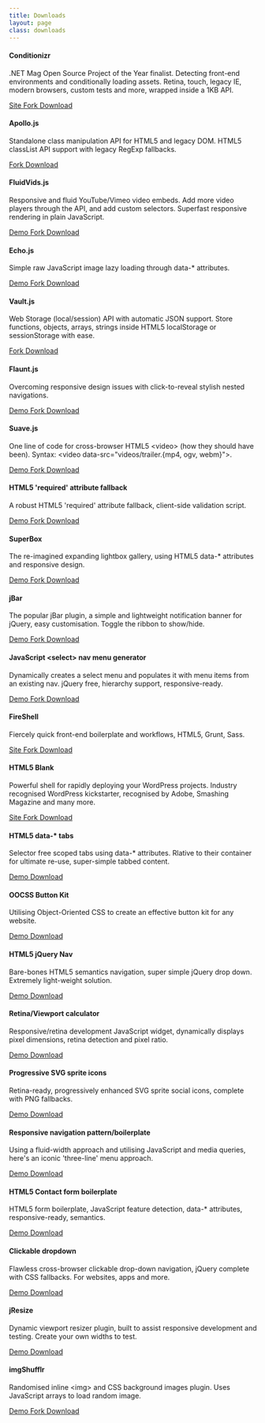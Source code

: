 ```yaml
---
title: Downloads
layout: page
class: downloads
---
```


#### Conditionizr
.NET Mag Open Source Project of the Year finalist. Detecting front-end environments and conditionally loading assets. Retina, touch, legacy IE, modern browsers, custom tests and more, wrapped inside a 1KB API.

<div class="download-box download-icons">
  <a href="//conditionizr.com">
    <i class="fa fa-flask"></i>
    Site
  </a>
  <a href="//github.com/conditionizr/conditionizr">
    <i class="fa fa-github"></i>
    Fork
  </a>
  <a href="//github.com/conditionizr/conditionizr/archive/master.zip">
    <i class="fa fa-cloud-download"></i>
    Download
  </a>
</div>

#### Apollo.js
Standalone class manipulation API for HTML5 and legacy DOM. HTML5 classList API support with legacy RegExp fallbacks.

<div class="download-box download-icons">
  <a href="//github.com/toddmotto/apollo">
    <i class="fa fa-github"></i>
    Fork
  </a>
  <a href="//github.com/toddmotto/apollo/archive/master.zip">
    <i class="fa fa-cloud-download"></i>
    Download
  </a>
</div>

#### FluidVids.js
Responsive and fluid YouTube/Vimeo video embeds. Add more video players through the API, and add custom selectors. Superfast responsive rendering in plain JavaScript.

<div class="download-box download-icons">
  <a href="//toddmotto.com/labs/fluidvids">
    <i class="fa fa-flask"></i>
    Demo
  </a>
  <a href="//github.com/toddmotto/fluidvids">
    <i class="fa fa-github"></i>
    Fork
  </a>
  <a href="//github.com/toddmotto/fluidvids/archive/master.zip">
    <i class="fa fa-cloud-download"></i>
    Download
  </a>
</div>

#### Echo.js
Simple raw JavaScript image lazy loading through data-* attributes.

<div class="download-box download-icons">
  <a href="//toddmotto.com/labs/echo">
    <i class="fa fa-flask"></i>
    Demo
  </a>
  <a href="//github.com/toddmotto/echo">
    <i class="fa fa-github"></i>
    Fork
  </a>
  <a href="//github.com/toddmotto/echo/archive/master.zip">
    <i class="fa fa-cloud-download"></i>
    Download
  </a>
</div>

#### Vault.js
Web Storage (local/session) API with automatic JSON support. Store functions, objects, arrays, strings inside HTML5 localStorage or sessionStorage with ease.

<div class="download-box download-icons">
  <a href="//github.com/toddmotto/vault">
    <i class="fa fa-github"></i>
    Fork
  </a>
  <a href="//github.com/toddmotto/vault/archive/master.zip">
    <i class="fa fa-cloud-download"></i>
    Download
  </a>
</div>

#### Flaunt.js
Overcoming responsive design issues with click-to-reveal stylish nested navigations.

<div class="download-box download-icons">
  <a href="//toddmotto.com/labs/flaunt-js">
    <i class="fa fa-flask"></i>
    Demo
  </a>
  <a href="//github.com/toddmotto/flaunt-js">
    <i class="fa fa-github"></i>
    Fork
  </a>
  <a href="//github.com/toddmotto/flaunt-js/archive/master.zip">
    <i class="fa fa-cloud-download"></i>
    Download
  </a>
</div>

#### Suave.js
One line of code for cross-browser HTML5 &lt;video&gt; (how they should have been). Syntax: &lt;video data-src="videos/trailer.{mp4, ogv, webm}"&gt;.

<div class="download-box download-icons">
  <a href="//toddmotto.com/labs/suave">
    <i class="fa fa-flask"></i>
    Demo
  </a>
  <a href="//github.com/toddmotto/suave">
    <i class="fa fa-github"></i>
    Fork
  </a>
  <a href="//github.com/toddmotto/suave/archive/master.zip">
    <i class="fa fa-cloud-download"></i>
    Download
  </a>
</div>

#### HTML5 'required' attribute fallback
A robust HTML5 'required' attribute fallback, client-side validation script.

<div class="download-box download-icons">
  <a href="//toddmotto.com/labs/required-fallback">
    <i class="fa fa-flask"></i>
    Demo
  </a>
  <a href="//github.com/toddmotto/required-fallback">
    <i class="fa fa-github"></i>
    Fork
  </a>
  <a href="//github.com/toddmotto/required-fallback/archive/master.zip">
    <i class="fa fa-cloud-download"></i>
    Download
  </a>
</div>

#### SuperBox
The re-imagined expanding lightbox gallery, using HTML5 data-* attributes and responsive design.

<div class="download-box download-icons">
  <a href="//toddmotto.com/labs/superbox">
    <i class="fa fa-flask"></i>
    Demo
  </a>
  <a href="//github.com/toddmotto/superbox">
    <i class="fa fa-github"></i>
    Fork
  </a>
  <a href="//github.com/toddmotto/superbox/archive/master.zip">
    <i class="fa fa-cloud-download"></i>
    Download
  </a>
</div>

#### jBar
The popular jBar plugin, a simple and lightweight notification banner for jQuery, easy customisation. Toggle the ribbon to show/hide.

<div class="download-box download-icons">
  <a href="//toddmotto.com/labs/jbar">
    <i class="fa fa-flask"></i>
    Demo
  </a>
  <a href="//github.com/toddmotto/jbar">
    <i class="fa fa-github"></i>
    Fork
  </a>
  <a href="//github.com/toddmotto/jbar/archive/master.zip">
    <i class="fa fa-cloud-download"></i>
    Download
  </a>
</div>

#### JavaScript &lt;select&gt; nav menu generator
Dynamically creates a select menu and populates it with menu items from an existing nav. jQuery free, hierarchy support, responsive-ready.

<div class="download-box download-icons">
  <a href="//toddmotto.com/labs/selectnav">
    <i class="fa fa-flask"></i>
    Demo
  </a>
  <a href="//github.com/toddmotto/selectnav">
    <i class="fa fa-github"></i>
    Fork
  </a>
  <a href="//github.com/toddmotto/selectnav/archive/master.zip">
    <i class="fa fa-cloud-download"></i>
    Download
  </a>
</div>

#### FireShell
Fiercely quick front-end boilerplate and workflows, HTML5, Grunt, Sass.

<div class="download-box download-icons">
  <a href="//getfireshell.com">
    <i class="fa fa-flask"></i>
    Site
  </a>
  <a href="//github.com/toddmotto/fireshell">
    <i class="fa fa-github"></i>
    Fork
  </a>
  <a href="//github.com/toddmotto/fireshell/archive/master.zip">
    <i class="fa fa-cloud-download"></i>
    Download
  </a>
</div>

#### HTML5 Blank
Powerful shell for rapidly deploying your WordPress projects. Industry recognised WordPress kickstarter, recognised by Adobe, Smashing Magazine and many more.

<div class="download-box download-icons">
  <a href="//html5blank.com">
    <i class="fa fa-flask"></i>
    Site
  </a>
  <a href="//github.com/html5blank/html5blank">
    <i class="fa fa-github"></i>
    Fork
  </a>
  <a href="//github.com/html5blank/html5blank/archive/master.zip">
    <i class="fa fa-cloud-download"></i>
    Download
  </a>
</div>

#### HTML5 data-* tabs
Selector free scoped tabs using data-* attributes. Rlative to their container for ultimate re-use, super-simple tabbed content.

<div class="download-box download-icons">
  <a href="//toddmotto.com/labs/data-tabs">
    <i class="fa fa-flask"></i>
    Demo
  </a>
  <a href="//toddmotto.com/labs/data-tabs/data-tabs.zip">
    <i class="fa fa-cloud-download"></i>
    Download
  </a>
</div>

#### OOCSS Button Kit
Utilising Object-Oriented CSS to create an effective button kit for any website.

<div class="download-box download-icons">
  <a href="//toddmotto.com/labs/oocss-buttons">
    <i class="fa fa-flask"></i>
    Demo
  </a>
  <a href="//toddmotto.com/labs/oocss-buttons/oocss-buttons.zip">
    <i class="fa fa-cloud-download"></i>
    Download
  </a>
</div>

#### HTML5 jQuery Nav
Bare-bones HTML5 semantics navigation, super simple jQuery drop down. Extremely light-weight solution.

<div class="download-box download-icons">
  <a href="//toddmotto.com/labs/html5-jquery-nav">
    <i class="fa fa-flask"></i>
    Demo
  </a>
  <a href="//toddmotto.com/labs/html5-jquery-nav/html5-jquery-nav.zip">
    <i class="fa fa-cloud-download"></i>
    Download
  </a>
</div>

#### Retina/Viewport calculator
Responsive/retina development JavaScript widget, dynamically displays pixel dimensions, retina detection and pixel ratio.

<div class="download-box download-icons">
  <a href="//toddmotto.com/labs/viewport-retina">
    <i class="fa fa-flask"></i>
    Demo
  </a>
  <a href="//toddmotto.com/labs/viewport-retina/viewport-retina.zip">
    <i class="fa fa-cloud-download"></i>
    Download
  </a>
</div>

#### Progressive SVG sprite icons
Retina-ready, progressively enhanced SVG sprite social icons, complete with PNG fallbacks.

<div class="download-box download-icons">
  <a href="//toddmotto.com/labs/svg-icons">
    <i class="fa fa-flask"></i>
    Demo
  </a>
  <a href="//toddmotto.com/labs/svg-icons/svg-icons.zip">
    <i class="fa fa-cloud-download"></i>
    Download
  </a>
</div>

#### Responsive navigation pattern/boilerplate
Using a fluid-width approach and utilising JavaScript and media queries, here's an iconic 'three-line' menu approach.

<div class="download-box download-icons">
  <a href="//toddmotto.com/labs/responsive-nav">
    <i class="fa fa-flask"></i>
    Demo
  </a>
  <a href="//toddmotto.com/labs/responsive-nav/responsive-nav.zip">
    <i class="fa fa-cloud-download"></i>
    Download
  </a>
</div>

#### HTML5 Contact form boilerplate
HTML5 form boilerplate, JavaScript feature detection, data-* attributes, responsive-ready, semantics.

<div class="download-box download-icons">
  <a href="//toddmotto.com/labs/html5-contact-form">
    <i class="fa fa-flask"></i>
    Demo
  </a>
  <a href="//toddmotto.com/labs/html5-contact-form/html5-contact-form.zip">
    <i class="fa fa-cloud-download"></i>
    Download
  </a>
</div>

#### Clickable dropdown
Flawless cross-browser clickable drop-down navigation, jQuery complete with CSS fallbacks. For websites, apps and more.

<div class="download-box download-icons">
  <a href="//toddmotto.com/labs/clickable-dropdown">
    <i class="fa fa-flask"></i>
    Demo
  </a>
  <a href="//toddmotto.com/labs/clickable-dropdown/clickable-dropdown.zip">
    <i class="fa fa-cloud-download"></i>
    Download
  </a>
</div>

#### jResize
Dynamic viewport resizer plugin, built to assist responsive development and testing. Create your own widths to test.

<div class="download-box download-icons">
  <a href="//toddmotto.com/labs/jresize">
    <i class="fa fa-flask"></i>
    Demo
  </a>
  <a href="//toddmotto.com/labs/jresize/jresize.zip">
    <i class="fa fa-cloud-download"></i>
    Download
  </a>
</div>

#### imgShufflr
Randomised inline &lt;img&gt; and CSS background images plugin. Uses JavaScript arrays to load random image.

<div class="download-box download-icons">
  <a href="//toddmotto.com/labs/imgshufflr">
    <i class="fa fa-flask"></i>
    Demo
  </a>
  <a href="//github.com/toddmotto/imgShufflr">
    <i class="fa fa-github"></i>
    Fork
  </a>
  <a href="//github.com/toddmotto/imgShufflr/archive/master.zip">
    <i class="fa fa-cloud-download"></i>
    Download
  </a>
</div>
